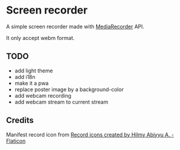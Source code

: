 # Screen recorder

A simple screen recorder made with [MediaRecorder](https://developer.mozilla.org/en-US/docs/Web/API/MediaRecorder) API.

It only accept webm format.

## TODO
 * add light theme
 * add i18n
 * make it a pwa
 * replace poster image by a background-color
 * add webcam recording
 * add webcam stream to current stream

## Credits

Manifest record icon from <a href="https://www.flaticon.com/free-icons/record" title="record icons">Record icons created by Hilmy Abiyyu A. - Flaticon</a>